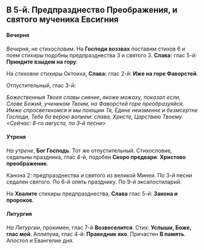
## В 5-й. Предпразднество Преображения, и святого мученика Евсигния

#### Вечерня

*Вечерня*, не стихословим. На **Господи воззвах** поставим стихов 6 и
поем стихиры подобны предпразднества 3 и святого 3.
**Слава:** глас 5-й: **Приидите взыдем на гору**.

На *стиховне* стихиры Октоиха, **Слава:** глас 2-й: **Иже на горе Фаворстей**.

Отпустительный, глас 3-й:

*Божественныя Твоея славы сияние, якоже можаху, показал если, Слове
Божий, учеником Твоим, на Фаворстей горе преобразуяйся. Имже
спросветихомся и мы поющии Тя, Едине неизменне и безмсертне Господи,
Тебе бо верою вопием: слава, Христе, Царствию Твоему.*
<*Сейчас: 8-го августа, по 3-й песни*>

#### Утреня

*На утрене*, **Бог Господь**. Тот же отпустительный. Стихословие,
седальны праздника, глас 4-й, подобен **Скоро предвари**: **Христово преображение**.

Канона 2: предпразднества и святого из великой Минеи.
По 3-й песни седален святого. По 6-й опять празднику. По 9-й эксапостиларий.

На **Хвалите** стихиры предпразднества, **Слава** глас 5-й:
**Закона и пророков**.

#### Литургия

*На Литургии*, прокимен, глас 7-й **Возвеселится**. Стих: **Услыши, Боже, глас мой**.
Аллилуиа, глас 4-й: **Праведник яко**. Причастен **В память**.
Апостол и Евангелие дня.
